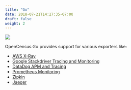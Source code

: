 ```yaml
---
title: "Go"
date: 2018-07-21T14:27:35-07:00
draft: false
weight: 2
---
```


![](/images/gopher.png)

OpenCensus Go provides support for various exporters like:

* [AWS X-Ray](/supported-exporters/go/xray/)
* [Google Stackdriver Tracing and Monitoring](/supported-exporters/go/stackdriver/)
* [DataDog APM and Tracing](/supported-exporters/go/datadog/)
* [Prometheus Monitoring](/supported-exporters/go/prometheus/)
* [Zipkin](/supported-exporters/zipkin)
* [Jaeger](/supported-exporters/jaeger)
